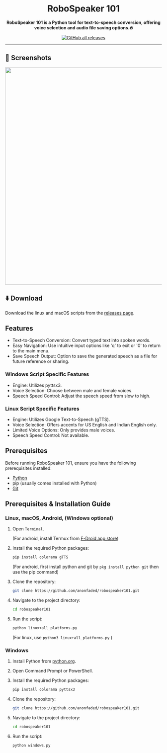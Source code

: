 <div align="center">

# RoboSpeaker 101

**RoboSpeaker 101 is a Python tool for text-to-speech conversion, offering voice selection and audio file saving options.🔥**

[![GitHub all releases](https://img.shields.io/github/downloads/anonfaded/robospeaker101/total?label=Downloads&logo=github)](https://github.com/anonfaded/robospeaker101/releases/)

</div>

---

## 📱 Screenshots

<div align="center">
<img src="/img/1.jpg" style="width: 700px; height: auto;" >
</div>

## ⬇️ Download

Download the linux and macOS scripts from the [releases page](https://github.com/anonfaded/robospeaker101/releases/tag/v1.0).


## Features

- Text-to-Speech Conversion: Convert typed text into spoken words.
- Easy Navigation: Use intuitive input options like 'q' to exit or '0' to return to the main menu.
- Save Speech Output: Option to save the generated speech as a file for future reference or sharing.

### Windows Script Specific Features

- Engine: Utilizes pyttsx3.
- Voice Selection: Choose between male and female voices.
- Speech Speed Control: Adjust the speech speed from slow to high.

### Linux Script Specific Features

- Engine: Utilizes Google Text-to-Speech (gTTS).
- Voice Selection: Offers accents for US English and Indian English only.
- Limited Voice Options: Only provides male voices.
- Speech Speed Control: Not available.



## Prerequisites

Before running RoboSpeaker 101, ensure you have the following prerequisites installed:

- [Python](https://www.python.org/downloads/)
- pip (usually comes installed with Python)
- [Git](https://git-scm.com/downloads)

## Prerequisites & Installation Guide

### Linux, macOS, Android, (Windows optional)
1. Open `Terminal`.

    (For android, install Termux from [F-Droid app store](https://f-droid.org/F-Droid.apk))

2. Install the required Python packages: 
   ```bash
   pip install colorama gTTS
   ```
   (For android, first install python and git by `pkg install python git` then use the pip command)

3. Clone the repository: 
   ```bash
   git clone https://github.com/anonfaded/robospeaker101.git
   ```

4. Navigate to the project directory: 
   ```bash
   cd robospeaker101
   ```

5. Run the script:
   ```bash
   python linux+all_platforms.py
   ```
   (For linux, use `python3 linux+all_platforms.py` )
   
### Windows

1. Install Python from [python.org](https://www.python.org/downloads/).

2. Open Command Prompt or PowerShell.

3. Install the required Python packages:
   ```bash
   pip install colorama pyttsx3
   ```

4. Clone the repository:
    ```bash
    git clone https://github.com/anonfaded/robospeaker101.git
    ```

5. Navigate to the project directory:
    ```bash
    cd robospeaker101
    ```

6. Run the script:
    ```bash
    python windows.py
    ```